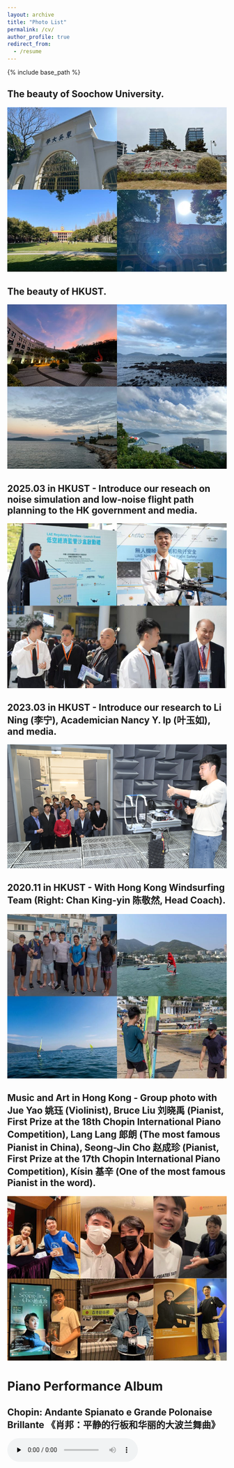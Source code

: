 ```yaml
---
layout: archive
title: "Photo List"
permalink: /cv/
author_profile: true
redirect_from:
  - /resume
---
```


{% include base_path %}

The beauty of Soochow University.
------
![abc](/images/pt3.jpg)

The beauty of HKUST.
------
![abc](/images/pt6.jpg)

2025.03 in HKUST - Introduce our reseach on noise simulation and low-noise flight path planning to the HK government and media.
------
![abc](/images/pt2.png)

2023.03 in HKUST - Introduce our research to Li Ning (李宁), Academician Nancy Y. Ip (叶玉如), and media.
------
![abc](/images/pt1.png)

2020.11 in HKUST - With Hong Kong Windsurfing Team (Right: Chan King-yin 陈敬然, Head Coach).
------
![abc](/images/pt4.jpg)

Music and Art in Hong Kong - Group photo with Jue Yao 姚珏 (Violinist), Bruce Liu 刘晓禹 (Pianist, First Prize at the 18th Chopin International Piano Competition), Lang Lang 郎朗 (The most famous Pianist in China), Seong-Jin Cho 赵成珍 (Pianist, First Prize at the 17th Chopin International Piano Competition), Kísin 基辛 (One of the most famous Pianist in the word).
------
![abc](/images/pt5.jpg)


Piano Performance Album
======

Chopin: Andante Spianato e Grande Polonaise Brillante 《肖邦：平静的行板和华丽的大波兰舞曲》
------
<audio src="/images/华丽的大波兰.m4a" controls="" preload="none"> Recorded in summer 2019




